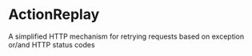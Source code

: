 # ActionReplay
A simplified HTTP mechanism for retrying requests based on exception or/and HTTP status codes
